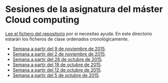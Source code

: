# Sesiones de la asignatura del máster Cloud computing

[Lee el fichero del repositorio](../README.md) por si necesitas
ayuda. En este directorio estarán los ficheros de clase ordenados
cronológicamente.

* [Semana a partir del 9 de noviembre de 2015](6-semana.md).
* [Semana a partir del 2 de noviembre  de 2015](5-semana.md).
* [Semana a partir del 26 de octubre de 2015](4-semana.md).
* [Semana a partir del 19 de octubre de 2015](3-semana.md).
* [Semana a partir del 12 de octubre de 2015](2-semana.md).
* [Semana a partir del 5 de octubre de 2015](primera.md).
